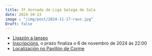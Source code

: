 ```yaml
---
title: 3ª Xornada de Liga Galega de Sala
date: 2024-10-23
image : "/img/post/2024-11-17-raus.jpg"
Draft: false
---
```

- [Ligazón a Ianseo](http://www.ianseo.net/Details.php?toid=19873)
- [Inscripcións](https://www.avaibooksports.com/inscripcion/3-tirada-liga-galega-de-sala-2024-25-arco-r-c-b-t-l-adaptado-u15-u18-u21-senior-50/), o prazo finaliza o 6 de novembro de 2024 ás 22:00
- [Localización no Pavillón de Corme](https://www.google.es/maps/place/Pavill%C3%B3n+polideportivo+de+Corme/@43.269538,-8.9561207,634m/data=!3m1!1e3!4m6!3m5!1s0xd2ebb3d1dd7f6c5:0xb4d8435ff74f7f4!8m2!3d43.2696208!4d-8.9558768!16s%2Fg%2F12hn_zqrw?entry=ttu&g_ep=EgoyMDI0MTAyMC4xIKXMDSoASAFQAw%3D%3D)

